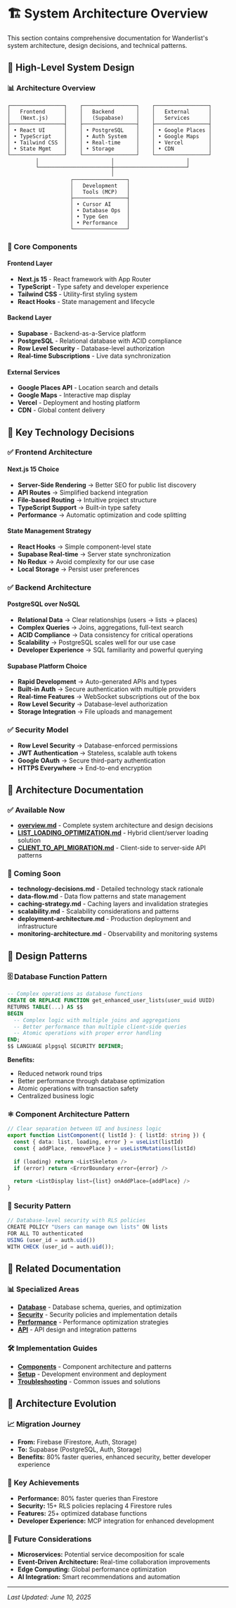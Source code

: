 # 🏗️ System Architecture Overview

This section contains comprehensive documentation for Wanderlist's system architecture, design decisions, and technical patterns.

## 🎯 High-Level System Design

### 📊 Architecture Overview
```
┌─────────────────┐    ┌─────────────────┐    ┌─────────────────┐
│   Frontend      │    │   Backend       │    │   External      │
│   (Next.js)     │    │   (Supabase)    │    │   Services      │
├─────────────────┤    ├─────────────────┤    ├─────────────────┤
│ • React UI      │    │ • PostgreSQL    │    │ • Google Places │
│ • TypeScript    │    │ • Auth System   │    │ • Google Maps   │
│ • Tailwind CSS  │    │ • Real-time     │    │ • Vercel        │
│ • State Mgmt    │    │ • Storage       │    │ • CDN           │
└─────────────────┘    └─────────────────┘    └─────────────────┘
         │                       │                       │
         └───────────────────────┼───────────────────────┘
                                 │
                    ┌─────────────────┐
                    │   Development   │
                    │   Tools (MCP)   │
                    ├─────────────────┤
                    │ • Cursor AI     │
                    │ • Database Ops  │
                    │ • Type Gen      │
                    │ • Performance   │
                    └─────────────────┘
```

### 🔧 Core Components

#### **Frontend Layer**
- **Next.js 15** - React framework with App Router
- **TypeScript** - Type safety and developer experience
- **Tailwind CSS** - Utility-first styling system
- **React Hooks** - State management and lifecycle

#### **Backend Layer**
- **Supabase** - Backend-as-a-Service platform
- **PostgreSQL** - Relational database with ACID compliance
- **Row Level Security** - Database-level authorization
- **Real-time Subscriptions** - Live data synchronization

#### **External Services**
- **Google Places API** - Location search and details
- **Google Maps** - Interactive map display
- **Vercel** - Deployment and hosting platform
- **CDN** - Global content delivery

## 🎯 Key Technology Decisions

### ✅ **Frontend Architecture**

#### **Next.js 15 Choice**
- **Server-Side Rendering** → Better SEO for public list discovery
- **API Routes** → Simplified backend integration
- **File-based Routing** → Intuitive project structure
- **TypeScript Support** → Built-in type safety
- **Performance** → Automatic optimization and code splitting

#### **State Management Strategy**
- **React Hooks** → Simple component-level state
- **Supabase Real-time** → Server state synchronization
- **No Redux** → Avoid complexity for our use case
- **Local Storage** → Persist user preferences

### ✅ **Backend Architecture**

#### **PostgreSQL over NoSQL**
- **Relational Data** → Clear relationships (users → lists → places)
- **Complex Queries** → Joins, aggregations, full-text search
- **ACID Compliance** → Data consistency for critical operations
- **Scalability** → PostgreSQL scales well for our use case
- **Developer Experience** → SQL familiarity and powerful querying

#### **Supabase Platform Choice**
- **Rapid Development** → Auto-generated APIs and types
- **Built-in Auth** → Secure authentication with multiple providers
- **Real-time Features** → WebSocket subscriptions out of the box
- **Row Level Security** → Database-level authorization
- **Storage Integration** → File uploads and management

### ✅ **Security Model**
- **Row Level Security** → Database-enforced permissions
- **JWT Authentication** → Stateless, scalable auth tokens
- **Google OAuth** → Secure third-party authentication
- **HTTPS Everywhere** → End-to-end encryption

## 📁 Architecture Documentation

### ✅ Available Now
- **[overview.md](./overview.md)** - Complete system architecture and design decisions
- **[LIST_LOADING_OPTIMIZATION.md](./LIST_LOADING_OPTIMIZATION.md)** - Hybrid client/server loading solution
- **[CLIENT_TO_API_MIGRATION.md](./CLIENT_TO_API_MIGRATION.md)** - Client-side to server-side API patterns

### 🔄 Coming Soon
- **technology-decisions.md** - Detailed technology stack rationale
- **data-flow.md** - Data flow patterns and state management
- **caching-strategy.md** - Caching layers and invalidation strategies
- **scalability.md** - Scalability considerations and patterns
- **deployment-architecture.md** - Production deployment and infrastructure
- **monitoring-architecture.md** - Observability and monitoring systems

## 🎯 Design Patterns

### 🗄️ **Database Function Pattern**
```sql
-- Complex operations as database functions
CREATE OR REPLACE FUNCTION get_enhanced_user_lists(user_uuid UUID)
RETURNS TABLE(...) AS $$
BEGIN
  -- Complex logic with multiple joins and aggregations
  -- Better performance than multiple client-side queries
  -- Atomic operations with proper error handling
END;
$$ LANGUAGE plpgsql SECURITY DEFINER;
```

**Benefits:**
- Reduced network round trips
- Better performance through database optimization
- Atomic operations with transaction safety
- Centralized business logic

### ⚛️ **Component Architecture Pattern**
```typescript
// Clear separation between UI and business logic
export function ListComponent({ listId }: { listId: string }) {
  const { data: list, loading, error } = useList(listId)
  const { addPlace, removePlace } = useListMutations(listId)
  
  if (loading) return <ListSkeleton />
  if (error) return <ErrorBoundary error={error} />
  
  return <ListDisplay list={list} onAddPlace={addPlace} />
}
```

### 🔐 **Security Pattern**
```typescript
// Database-level security with RLS policies
CREATE POLICY "Users can manage own lists" ON lists
FOR ALL TO authenticated
USING (user_id = auth.uid())
WITH CHECK (user_id = auth.uid());
```

## 🔗 Related Documentation

### 📊 **Specialized Areas**
- **[Database](../database/)** - Database schema, queries, and optimization
- **[Security](../security/)** - Security policies and implementation details
- **[Performance](../performance/)** - Performance optimization strategies
- **[API](../api/)** - API design and integration patterns

### 🛠️ **Implementation Guides**
- **[Components](../components/)** - Component architecture and patterns
- **[Setup](../setup/)** - Development environment and deployment
- **[Troubleshooting](../troubleshooting/)** - Common issues and solutions

## 🚀 Architecture Evolution

### 📈 **Migration Journey**
- **From:** Firebase (Firestore, Auth, Storage)
- **To:** Supabase (PostgreSQL, Auth, Storage)
- **Benefits:** 80% faster queries, enhanced security, better developer experience

### 🎯 **Key Achievements**
- **Performance:** 80% faster queries than Firestore
- **Security:** 15+ RLS policies replacing 4 Firestore rules
- **Features:** 25+ optimized database functions
- **Developer Experience:** MCP integration for enhanced development

### 🔮 **Future Considerations**
- **Microservices:** Potential service decomposition for scale
- **Event-Driven Architecture:** Real-time collaboration improvements
- **Edge Computing:** Global performance optimization
- **AI Integration:** Smart recommendations and automation

---

*Last Updated: June 10, 2025* 